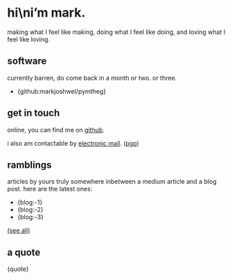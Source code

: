 # hi\ni’m mark.

making what I feel like making,
doing what I feel like doing,
and loving what I feel like loving.

## software

currently barren, do come back in a month or two. or three.

- {github:markjoshwel/pymtheg}

## get in touch

online, you can find me on [github](https://github.com/markjoshwel).

i also am contactable by [electronic mail](mailto:mark@joshwel.co). ([pgp](./pgp.txt))

## ramblings

articles by yours truly somewhere inbetween a medium article and a blog post. here are the latest ones:

- {blog:-1}
- {blog:-2}
- {blog:-3}

[(see all)](./ramblings)

## a quote

{quote}
